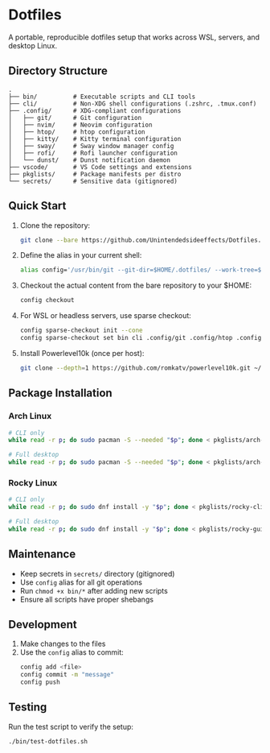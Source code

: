 # Dotfiles

A portable, reproducible dotfiles setup that works across WSL, servers, and desktop Linux.

## Directory Structure

```
.
├── bin/          # Executable scripts and CLI tools
├── cli/          # Non-XDG shell configurations (.zshrc, .tmux.conf)
├── .config/      # XDG-compliant configurations
│   ├── git/      # Git configuration
│   ├── nvim/     # Neovim configuration
│   ├── htop/     # htop configuration
│   ├── kitty/    # Kitty terminal configuration
│   ├── sway/     # Sway window manager config
│   ├── rofi/     # Rofi launcher configuration
│   └── dunst/    # Dunst notification daemon
├── vscode/       # VS Code settings and extensions
├── pkglists/     # Package manifests per distro
└── secrets/      # Sensitive data (gitignored)
```

## Quick Start

1. Clone the repository:
   ```bash
   git clone --bare https://github.com/Unintendedsideeffects/Dotfiles.git $HOME/.dotfiles
   ```

2. Define the alias in your current shell:
   ```bash
   alias config='/usr/bin/git --git-dir=$HOME/.dotfiles/ --work-tree=$HOME'
   ```

3. Checkout the actual content from the bare repository to your $HOME:
   ```bash
   config checkout
   ```

4. For WSL or headless servers, use sparse checkout:
   ```bash
   config sparse-checkout init --cone
   config sparse-checkout set bin cli .config/git .config/htop .config/nvim
   ```

5. Install Powerlevel10k (once per host):
   ```bash
   git clone --depth=1 https://github.com/romkatv/powerlevel10k.git ~/powerlevel10k
   ```

## Package Installation

### Arch Linux
```bash
# CLI only
while read -r p; do sudo pacman -S --needed "$p"; done < pkglists/arch-cli.txt

# Full desktop
while read -r p; do sudo pacman -S --needed "$p"; done < pkglists/arch-gui.txt
```

### Rocky Linux
```bash
# CLI only
while read -r p; do sudo dnf install -y "$p"; done < pkglists/rocky-cli.txt

# Full desktop
while read -r p; do sudo dnf install -y "$p"; done < pkglists/rocky-gui.txt
```

## Maintenance

- Keep secrets in `secrets/` directory (gitignored)
- Use `config` alias for all git operations
- Run `chmod +x bin/*` after adding new scripts
- Ensure all scripts have proper shebangs

## Development

1. Make changes to the files
2. Use the `config` alias to commit:
   ```bash
   config add <file>
   config commit -m "message"
   config push
   ```

## Testing

Run the test script to verify the setup:
```bash
./bin/test-dotfiles.sh
```